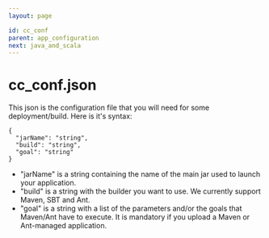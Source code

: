 ```yaml
---
layout: page

id: cc_conf
parent: app_configuration
next: java_and_scala
---
```

cc_conf.json
============

This json is the configuration file that you will need for some deployment/build. Here is it's syntax:

    {
      "jarName": "string",
      "build": "string",
      "goal": "string"
    }

* "jarName" is a string containing the name of the main jar used to launch your application.
* "build" is a string with the builder you want to use. We currently support Maven, SBT and Ant.
* "goal" is a string with a list of the parameters and/or the goals that Maven/Ant have to execute. It is mandatory if you upload a Maven or Ant-managed application. 
